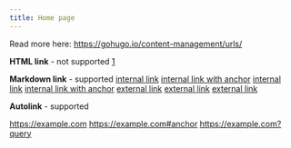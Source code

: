 ```yaml
---
title: Home page
---
```


Read more here: https://gohugo.io/content-management/urls/

**HTML link** - not supported
<a href="1">1</a>

**Markdown link** - supported
[internal link](posts/post)
[internal link with anchor](posts/post#2)
[internal link](/hugo/posts/post)
[internal link with anchor](/hugo/posts/post#2)
[external link](http://example.com)
[external link](http://example.com#anchor)
[external link](http://example.com?query)

**Autolink** - supported

https://example.com
https://example.com#anchor
https://example.com?query
